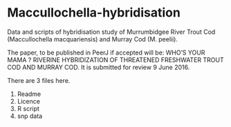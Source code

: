# Maccullochella-hybridisation
Data and scripts of hybridisation study of Murrumbidgee River Trout Cod (Maccullochella macquariensis) and Murray Cod (M. peelii).

The paper, to be published in PeerJ if accepted  will be: WHO’S YOUR MAMA ? RIVERINE  HYBRIDIZATION OF THREATENED FRESHWATER TROUT COD AND MURRAY COD. It is submitted for review 9 June 2016.

There are 3 files here. 

1. Readme
2. Licence
3. R script
4. snp data
